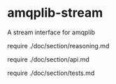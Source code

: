 # amqplib-stream

A stream interface for amqplib

require ./doc/section/reasoning.md

require ./doc/section/api.md

require ./doc/section/tests.md
